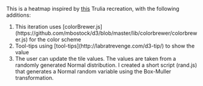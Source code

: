 This is a heatmap inspired by [this](http://bl.ocks.org/tjdecke/5558084) Trulia recreation, with the following additions:
<ol>
<li>
This iteration uses [colorBrewer.js](https://github.com/mbostock/d3/blob/master/lib/colorbrewer/colorbrewer.js) for the color scheme
</li>
<li>
Tool-tips using [tool-tips](http://labratrevenge.com/d3-tip/) to show the value
</li>
<li>
The user can update the tile values. The values are taken from a randomly generated Normal distribution. I created a short script (rand.js) that generates a Normal random variable using the Box-Muller transformation.
</li>
</ol>